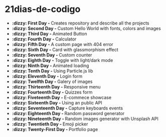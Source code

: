 # 21dias-de-codigo

<ul>
   <li><b> :dizzy: First Day - </b> Creates repository and describe all the projects</li>
    <li><b> :dizzy: Second Day - </b>Custom Hello World with fonts, colors and images</li>
    <li><b> :dizzy: Third Day - </b>Animated Button </li>
    <li><b> :dizzy: Fourth Day - </b>Calculator</li>
    <li><b> :dizzy: Fifth Day - </b>A custom page with 404 error</li>
    <li><b> :dizzy: Sixth Day - </b>Card with glassmorphism effect</li>
    <li><b> :dizzy: Seventh Day - </b>Custom counter</li>
    <li><b> :dizzy: Eighth Day - </b>Toggle with light/dark mode</li>
    <li><b> :dizzy: Ninth Day - </b>Animated loading</li>
    <li><b> :dizzy: Tenth Day - </b>Using Particle.js lib</li>
    <li><b> :dizzy: Eleventh Day - </b>Login form</li>
    <li><b> :dizzy: Twelfth Day - </b>Galery of images</li>
    <li><b> :dizzy: Thirteenth Day - </b>Responsive menu</li>
    <li><b> :dizzy: Fourteenth Day - </b>Quizzes form</li>
    <li><b> :dizzy: Fiveteenth Day - </b>E-commece showcase</li>
    <li><b> :dizzy: Sixteenth Day - </b>Using an public API</li>
    <li><b> :dizzy: Seventeenth Day - </b>Capture keyboards events</li>
    <li><b> :dizzy: Eighteenth Day - </b>Random password generator</li>
    <li><b> :dizzy: Nineteenth Day - </b>Random images generator with Unsplash API</li>
    <li><b> :dizzy: Twentieth Day - </b>Emoji picker</li>
    <li><b> :dizzy: Twenty-First Day - </b>Portfolio page</li>
